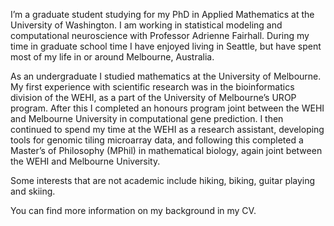 
I’m a graduate student studying for my PhD in Applied Mathematics at the University of Washington. I am working in statistical modeling and computational neuroscience with Professor Adrienne Fairhall. During my time in graduate school time I have enjoyed living in Seattle, but have spent most of my life in or around Melbourne, Australia.

As an undergraduate I studied mathematics at the University of Melbourne. My first experience with scientific research was in the bioinformatics division of the WEHI, as a part of the University of Melbourne’s UROP program. After this I completed an honours program joint between the WEHI and Melbourne University in computational gene prediction. I then continued to spend my time at the WEHI as a research assistant, developing tools for genomic tiling microarray data, and following this completed a Master’s of Philosophy (MPhil) in mathematical biology, again joint between the WEHI and Melbourne University.

Some interests that are not academic include hiking, biking, guitar playing and skiing.

You can find more information on my background in my CV.
